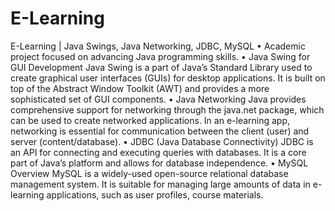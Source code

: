 # E-Learning
E-Learning | Java Swings, Java Networking, JDBC, MySQL
• Academic project focused on advancing Java programming skills.
• Java Swing for GUI Development Java Swing is a part of Java’s Standard Library used to create graphical user
interfaces (GUIs) for desktop applications. It is built on top of the Abstract Window Toolkit (AWT) and provides a
more sophisticated set of GUI components.
• Java Networking Java provides comprehensive support for networking through the java.net package, which can be
used to create networked applications. In an e-learning app, networking is essential for communication between the
client (user) and server (content/database).
• JDBC (Java Database Connectivity) JDBC is an API for connecting and executing queries with databases. It is a core
part of Java’s platform and allows for database independence.
• MySQL Overview MySQL is a widely-used open-source relational database management system. It is suitable for
managing large amounts of data in e-learning applications, such as user profiles, course materials.

